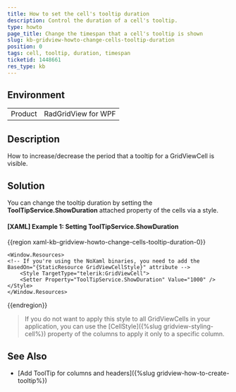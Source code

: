 ```yaml
---
title: How to set the cell's tooltip duration 
description: Control the duration of a cell's tooltip.
type: howto
page_title: Change the timespan that a cell's tooltip is shown 
slug: kb-gridview-howto-change-cells-tooltip-duration
position: 0
tags: cell, tooltip, duration, timespan
ticketid: 1448661
res_type: kb
---
```


## Environment
<table>
	<tr>
		<td>Product</td>
		<td>RadGridView for WPF</td>
	</tr>
</table>

## Description

How to increase/decrease the period that a tooltip for a GridViewCell is visible.

## Solution

You can change the tooltip duration by setting the __ToolTipService.ShowDuration__ attached property of the cells via a style.

#### __[XAML] Example 1: Setting ToolTipService.ShowDuration__
{{region xaml-kb-gridview-howto-change-cells-tooltip-duration-0}}
    
    <Window.Resources>
	<!-- If you're using the NoXaml binaries, you need to add the BasedOn="{StaticResource GridViewCellStyle}" attribute -->
        <Style TargetType="telerik:GridViewCell">
	    <Setter Property="ToolTipService.ShowDuration" Value="1000" />
	</Style>
    </Window.Resources>
{{endregion}}

> If you do not want to apply this style to all GridViewCells in your application, you can use the [CellStyle]({%slug gridview-styling-cell%}) property of the columns to apply it only to a specific column.

## See Also

* [Add ToolTip for columns and headers]({%slug gridview-how-to-create-tooltip%})
